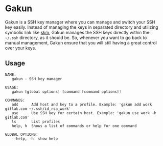 # Gakun

Gakun is a SSH key manager where you can manage and switch your SSH key easily. Instead of managing the keys in separated directory and utilizing symbolic link like [skm](https://github.com/TimothyYe/skm), Gakun manages the SSH keys directly within the `~/.ssh` directory, as it should be. So, whenever you want to go back to manual management, Gakun ensure that you will still having a great control over your keys.

## Usage
```
NAME:
   gakun - SSH key manager

USAGE:
   gakun [global options] [command [command options]]

COMMANDS:
   add      Add host and key to a profile. Example: 'gakun add work gitlab.com ~/.ssh/id_rsa_work'
   use      Use SSH key for certain host. Example: 'gakun use work -h gitlab.com'
   ls       List profiles
   help, h  Shows a list of commands or help for one command

GLOBAL OPTIONS:
   --help, -h  show help
```
